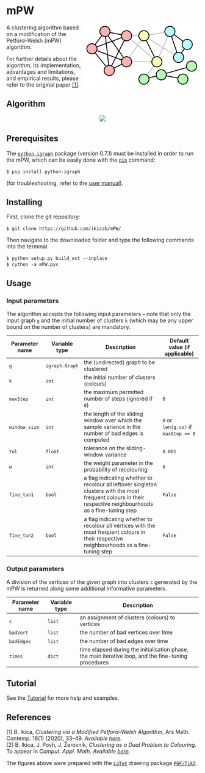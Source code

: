 # mPW

<p align="center">
  <img src="Figures/Clustering.svg" width="300" align="right">
</p>

A clustering algorithm based on a modification of the Petford–Welsh (mPW) algorithm.

For further details about the algorithm, its implementation, advantages and limitations, and empirical results, please refer to the original paper [[1]](#1).

## Algorithm

<p align="center">
  <img src="Figures/mPW.gif" width="600">
</p>

## Prerequisites
The [`python-igraph`](https://igraph.org/python/) package (version 0.7.1) must be installed in order to run the mPW, which can be easily done with the [`pip`](https://pip.pypa.io/en/stable/) command:
```
$ pip install python-igraph
```
(for troubleshooting, refer to the [user manual](https://igraph.org/python/#pyinstall)).

## Installing
First, clone the git repository:
```
$ git clone https://github.com/ikicab/mPW/
```
Then navigate to the downloaded folder and type the following commands into the terminal:
```
$ python setup.py build_ext --inplace
$ cython -a mPW.pyx
```

## Usage

### Input parameters
The algorithm accepts the following input parameters – note that only the input graph `g` and the initial number of clusters `k` (which may be any upper bound on the number of clusters) are mandatory.

| Parameter name | Variable type | Description | Default value (if applicable) |
| --------- | ----------- | ----------- |----------- |
| `g` | `igraph.Graph` | the (undirected) graph to be clustered | 
| `k` | `int` | the initial number of clusters (colours) |
| `maxStep` | `int` | the maximum permitted number of steps (ignored if `0`) | `0`
| `window_size` | `int` | the length of the sliding window over which the sample variance in the number of bad edges is computed | `0` or `len(g.vs)` if `maxStep == 0`
| `tol` | `float` | tolerance on the sliding-window variance | `0.001`
| `w` | `int` | the weight parameter in the probability of recolouring | `6`
| `fine_tun1` | `bool` | a flag indicating whether to recolour all leftover singleton clusters with the most frequent colours in their respective neighbourhoods as a fine-tuning step | `False`
| `fine_tun2` | `bool` | a flag indicating whether to recolour *all* vertices with the most frequent colours in their respective neighbourhoods as a fine-tuning step | `False`

### Output parameters
A division of the vertices of the given graph into clusters `c` generated by the mPW is returned along some additional informative parameters.

| Parameter name | Variable type | Description |
| --------- | ----------- | ----------- |
| `c` | `list` | an assignment of clusters (colours) to vertices
| `badVert` | `list` | the number of bad vertices over time
| `badEdges` | `list` | the number of bad edges over time
| `times` | `dict` | time elapsed during the initialisation phase, the main iterative loop, and the fine-tuning procedures

## Tutorial
See the [Tutorial](https://nbviewer.jupyter.org/github/ikicab/mPW/blob/master/Tutorial.ipynb) for more help and examples.

## References
<a id="1">[1]</a>
B. Ikica, *Clustering via a Modified Petford–Welsh Algorithm*, Ars Math. Contemp. 18(1) (2020), 33–49. _Available [here](https://doi.org/10.26493/1855-3974.2079.7b1)._\
<a id="2">[2]</a>
B. Ikica, J. Povh, J. Žerovnik, *Clustering as a Dual Problem to Colouring*. To appear in *Comput. Appl. Math.* _Available [here](https://www.researchgate.net/publication/341041631_Clustering_as_a_Dual_Problem_to_Colouring)._

The figures above were prepared with the [```LaTeX```](https://www.latex-project.org/) drawing package [```PGF/TikZ```](https://github.com/pgf-tikz/pgf).
